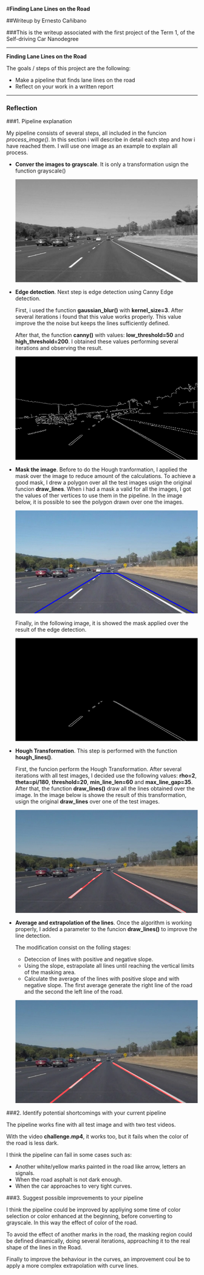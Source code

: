 #**Finding Lane Lines on the Road** 

##Writeup by Ernesto Cañibano

###This is the writeup associated with the first project of the Term 1, of the Self-driving Car Nanodegree

---

**Finding Lane Lines on the Road**

The goals / steps of this project are the following:
* Make a pipeline that finds lane lines on the road
* Reflect on your work in a written report


[//]: # (Image References)

[image1]: ./test_images/solidWhiteCurve.jpg "Original"
[image2]: ./examples/solidWhiteCurve_gray.jpg "Grayscale"
[image3]: ./examples/solidWhiteCurve_edges.jpg "Edges"
[image4]: ./examples/solidWhiteCurve_mask.jpg "Mask"
[image5]: ./examples/solidWhiteCurve_masked.jpg "Edges Masked"
[image6]: ./examples/solidWhiteCurve_hough.jpg "Hough Transformation"
[image7]: ./examples/solidWhiteCurve_average.jpg "Lines Modification"


---

### Reflection

###1. Pipeline explanation

My pipeline consists of several steps, all included in the funcion *process_image()*. In this section i will describe in detail each step and how i have reached them. I will use one image as an example to explain all process.


* **Conver the images to grayscale**. It is only a transformation usign the function grayscale()

  ![alt text][image2]

* **Edge detection**. Next step is edge detection using Canny Edge detection. 

  First, i used the function **gaussian_blur()** with **kernel_size=3**. After several iterations i found that this value works properly. This value improve the the noise but keeps the lines sufficiently defined.

  After that, the function **canny()** with values: **low_threshold=50** and **high_threshold=200**. I obtained these values performing several iterations and observing the result.

  ![alt text][image3]

* **Mask the image**. Before to do the Hough tranformation, I applied the mask over the image to reduce amount of the calculations. To achieve a good mask, I drew a polygon over all the test images usign the original funcion **draw_lines**. When i had a mask a valid for all the images, I got the values of ther vertices to use them in the pipeline. In the image below, it is possible to see the polygon drawn over one the images.

  ![alt text][image4]

  Finally, in the following image, it is showed the mask applied over the result of the edge detection.

  ![alt text][image5]  
  
* **Hough Transformation**. This step is performed with the function **hough_lines()**. 

    First, the funcion perform the Hough Transformation. After several iterations with all test images, I decided use the following values: **rho=2**, **theta=pi/180**, **threshold=20**, **min_line_len=60** and **max_line_gap=35**. After that, the function **draw_lines()** draw all the lines obtained over the image. In the image below is showe the result of this transformation, usign the original **draw_lines** over one of the test images.
  
    ![alt text][image6]  
	
* **Average and extrapolation of the lines**. Once the algorithm is working properly, I added a parameter to the funcion **draw_lines()** to improve the line detection. 

  The modification consist on the folling stages:
  * Deteccion of lines with positive and negative slope. 
  * Using the slope, estrapolate all lines until reaching the vertical limits of the masking area.
  * Calculate the average of the lines with positive slope and with negative slope. The first average generate the right line of the road and the second the left line of the road.
  
  ![alt text][image7]
  

###2. Identify potential shortcomings with your current pipeline


The pipeline works fine with all test image and with two test videos.  

With the video **challenge.mp4**, it works too, but it fails when the color of the road is less dark. 

I think the pipeline can fail in some cases such as:
* Another white/yellow marks painted in the road like arrow, letters an signals.
* When the road asphalt is not dark enough.
* When the car approaches to very tight curves.


###3. Suggest possible improvements to your pipeline

I think the pipeline could be improved by appliying some time of color selection or color enhanced at the beginning, before converting to grayscale. In this way the effect of color of the road.

To avoid the effect of another marks in the road, the masking region could be defined dinamically, doing several iterations, approaching it to the real shape of the lines in the Road.

Finally to improve the behaviour in the curves, an improvement coul be to apply a more complex extrapolation with curve lines. 


